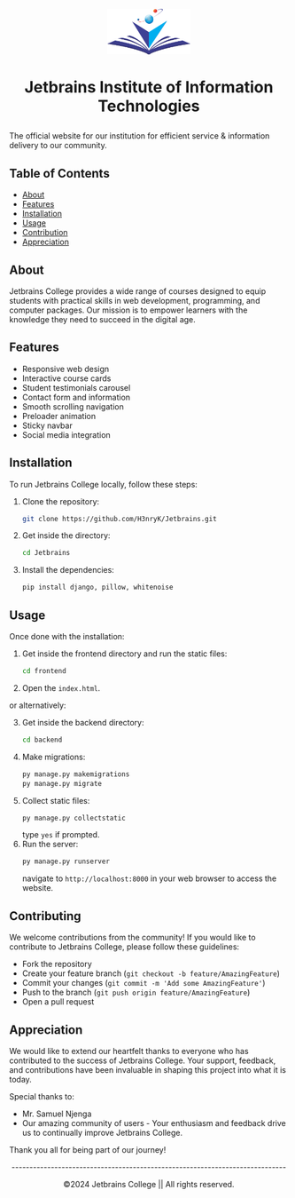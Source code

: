 <p align="center">
    <img src="./frontend/assets/images/logo.png" alt="Jetbrains College" width="150" height="auto">
</p>

# <p align="center">Jetbrains Institute of Information Technologies</p>

The official website for our institution for efficient service &amp; information delivery to our community.

## Table of Contents

- [About](#about)
- [Features](#features)
- [Installation](#installation)
- [Usage](#usage)
- [Contribution](#contributing)
- [Appreciation](#appreciation)

## About

Jetbrains College provides a wide range of courses designed to equip students with practical skills in web development, programming, and computer packages. Our mission is to empower learners with the knowledge they need to succeed in the digital age.

## Features

- Responsive web design
- Interactive course cards
- Student testimonials carousel
- Contact form and information
- Smooth scrolling navigation
- Preloader animation
- Sticky navbar
- Social media integration

## Installation

To run Jetbrains College locally, follow these steps:

1. Clone the repository:
    ```bash
    git clone https://github.com/H3nryK/Jetbrains.git
    ```
2. Get inside the directory:
    ```bash
    cd Jetbrains
    ```
3. Install the dependencies:
    ```bash
    pip install django, pillow, whitenoise
    ```

## Usage 

Once done with the installation:

1. Get inside the frontend directory and run the static files:
    ```bash
    cd frontend
    ```
2. Open the `index.html`.

or alternatively:

3. Get inside the backend directory:
    ```bash
    cd backend
    ```
4. Make migrations:
    ```bash
    py manage.py makemigrations
    py manage.py migrate
    ```
5. Collect static files:
    ```bash
    py manage.py collectstatic
    ```
    type `yes` if prompted.
6. Run the server:
    ```bash
    py manage.py runserver
    ```
    navigate to `http://localhost:8000` in your web browser to access the website.

## Contributing

We welcome contributions from the community! If you would like to contribute to Jetbrains College, please follow these guidelines:

- Fork the repository
- Create your feature branch (`git checkout -b feature/AmazingFeature`)
- Commit your changes (`git commit -m 'Add some AmazingFeature'`)
- Push to the branch (`git push origin feature/AmazingFeature`)
- Open a pull request

## Appreciation

We would like to extend our heartfelt thanks to everyone who has contributed to the success of Jetbrains College. Your support, feedback, and contributions have been invaluable in shaping this project into what it is today.

Special thanks to:

- Mr. Samuel Njenga
- Our amazing community of users - Your enthusiasm and feedback drive us to continually improve Jetbrains College.

Thank you all for being part of our journey!

<p align="center">
    -----------------------------------------------------------------------------
</p>

<p align="center">
    ©2024 Jetbrains College || All rights reserved.
</p>
